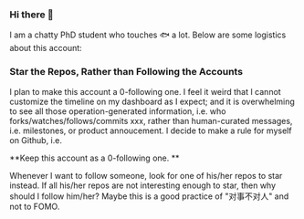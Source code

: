### Hi there 👋

I am a chatty PhD student who touches 🐟 a lot. Below are some logistics about this account:

### Star the Repos, Rather than Following the Accounts

I plan to make this account a 0-following one. I feel it weird that I cannot customize the timeline on my dashboard as I expect; and it is overwhelming to see all those operation-generated information, i.e. who forks/watches/follows/commits xxx, rather than human-curated messages, i.e. milestones, or product annoucement. I decide to make a rule for myself on Github, i.e. 

**Keep this account as a 0-following one. **

Whenever I want to follow someone, look for one of his/her repos to star instead. If all his/her repos are not interesting enough to star, then why should I follow him/her? Maybe this is a good practice of "对事不对人" and not to FOMO. 

